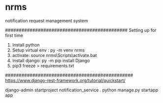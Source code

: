 # nrms
notification request management system

#############################################
Setting up for first time
1. Install python
2. Setup virtual env : py -m venv nrms
3. activate: source nrms\Scripts\activate.bat
4. Install django: py -m pip install Django
5. pip3 freeze > requirements.txt

###############################################
https://www.django-rest-framework.org/tutorial/quickstart/

django-admin startproject notification_service .
python manage.py startapp app
